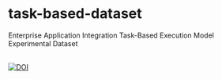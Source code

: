 # task-based-dataset
Enterprise Application Integration Task-Based Execution Model Experimental Dataset

<br>
<a href="https://zenodo.org/badge/latestdoi/202164711"><img src="https://zenodo.org/badge/202164711.svg" alt="DOI"></a>
